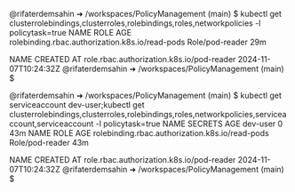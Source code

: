 @rifaterdemsahin ➜ /workspaces/PolicyManagement (main) $ kubectl get clusterrolebindings,clusterroles,rolebindings,roles,networkpolicies -l policytask=true
NAME                                              ROLE              AGE
rolebinding.rbac.authorization.k8s.io/read-pods   Role/pod-reader   29m

NAME                                        CREATED AT
role.rbac.authorization.k8s.io/pod-reader   2024-11-07T10:24:32Z
@rifaterdemsahin ➜ /workspaces/PolicyManagement (main) $ 


@rifaterdemsahin ➜ /workspaces/PolicyManagement (main) $ kubectl get serviceaccount dev-user;kubectl get clusterrolebindings,clusterroles,rolebindings,roles,networkpolicies,serviceaccount,serviceaccount -l policytask=true
NAME       SECRETS   AGE
dev-user   0         43m
NAME                                              ROLE              AGE
rolebinding.rbac.authorization.k8s.io/read-pods   Role/pod-reader   43m

NAME                                        CREATED AT
role.rbac.authorization.k8s.io/pod-reader   2024-11-07T10:24:32Z
@rifaterdemsahin ➜ /workspaces/PolicyManagement (main) $ 